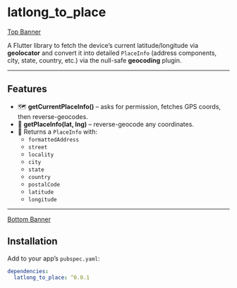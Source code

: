 # latlong_to_place

[Top Banner](https://github.com/Arpit980jai/latlong_to_place/raw/main/assets/topbanner.png)


A Flutter library to fetch the device’s current latitude/longitude via **geolocator** and convert it into detailed `PlaceInfo` (address components, city, state, country, etc.) via the null-safe **geocoding** plugin.

---

## Features

- 🗺️ **getCurrentPlaceInfo()** – asks for permission, fetches GPS coords, then reverse-geocodes.
- 🔄 **getPlaceInfo(lat, lng)** – reverse-geocode any coordinates.
- 🎯 Returns a `PlaceInfo` with:
  - `formattedAddress`
  - `street`
  - `locality`
  - `city`
  - `state`
  - `country`
  - `postalCode`
  - `latitude`
  - `longitude`

---
[Bottom Banner](https://github.com/Arpit980jai/latlong_to_place/raw/main/assets/bottombanner.png)

## Installation

Add to your app’s `pubspec.yaml`:

```yaml
dependencies:
  latlong_to_place: ^0.0.1

